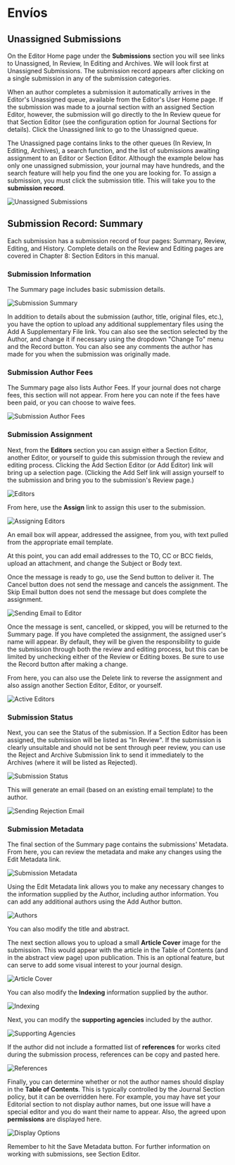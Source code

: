 # Envíos

## Unassigned Submissions

On the Editor Home page under the **Submissions** section you will see links to Unassigned, In Review, In Editing and Archives. We will look first at Unassigned Submissions. The submission record appears after clicking on a single submission in any of the submission categories.

When an author completes a submission it automatically arrives in the Editor's Unassigned queue, available from the Editor's User Home page. If the submission was made to a journal section with an assigned Section Editor, however, the submission will go directly to the In Review queue for that Section Editor (see the configuration option for Journal Sections for details). Click the Unassigned link to go to the Unassigned queue.

The Unassigned page contains links to the other queues (In Review, In Editing, Archives), a search function, and the list of submissions awaiting assignment to an Editor or Section Editor. Although the example below has only one unassigned submission, your journal may have hundreds, and the search feature will help you find the one you are looking for. To assign a submission, you must click the submission title. This will take you to the **submission record**.

![Unassigned Submissions](images/chapter7/editor_3rev.png)

## Submission Record: Summary

Each submission has a submission record of four pages: Summary, Review, Editing, and History. Complete details on the Review and Editing pages are covered in Chapter 8: Section Editors in this manual.

### Submission Information

The Summary page includes basic submission details.

![Submission Summary](images/chapter7/editor_4rev.png)

In addition to details about the submission (author, title, original files, etc.), you have the option to upload any additional supplementary files using the Add A Supplementary File link. You can also see the section selected by the Author, and change it if necessary using the dropdown "Change To" menu and the Record button. You can also see any comments the author has made for you when the submission was originally made.

### Submission Author Fees

The Summary page also lists Author Fees. If your journal does not charge fees, this section will not appear. From here you can note if the fees have been paid, or you can choose to waive fees.

![Submission Author Fees](images/chapter7/editor_5.png)

### Submission Assignment

Next, from the **Editors** section you can assign either a Section Editor, another Editor, or yourself to guide this submission through the review and editing process. Clicking the Add Section Editor (or Add Editor) link will bring up a selection page. (Clicking the Add Self link will assign yourself to the submission and bring you to the submission's Review page.)

![Editors](images/chapter7/editor_6.png)

From here, use the **Assign** link to assign this user to the submission.

![Assigning Editors](images/chapter7/editor_7.png)

An email box will appear, addressed the assignee, from you, with text pulled from the appropriate email template.

At this point, you can add email addresses to the TO, CC or BCC fields, upload an attachment, and change the Subject or Body text.

Once the message is ready to go, use the Send button to deliver it. The Cancel button does not send the message and cancels the assignment. The Skip Email button does not send the message but does complete the assignment.

![Sending Email to Editor](images/chapter7/editor_8rev.png)

Once the message is sent, cancelled, or skipped, you will be returned to the Summary page. If you have completed the assignment, the assigned user's name will appear. By default, they will be given the responsibility to guide the submission through both the review and editing process, but this can be limited by unchecking either of the Review or Editing boxes. Be sure to use the Record button after making a change.

From here, you can also use the Delete link to reverse the assignment and also assign another Section Editor, Editor, or yourself.

![Active Editors](images/chapter7/editor_9.png)

### Submission Status

Next, you can see the Status of the submission. If a Section Editor has been assigned, the submission will be listed as "In Review". If the submission is clearly unsuitable and should not be sent through peer review, you can use the Reject and Archive Submission link to send it immediately to the Archives (where it will be listed as Rejected).

![Submission Status](images/chapter7/editor_10.png)

This will generate an email (based on an existing email template) to the author.

![Sending Rejection Email](images/chapter7/editor_11rev.png)

### Submission Metadata

The final section of the Summary page contains the submissions' Metadata. From here, you can review the metadata and make any changes using the Edit Metadata link.

![Submission Metadata](images/chapter7/editor_12rev.png)

Using the Edit Metadata link allows you to make any necessary changes to the information supplied by the Author, including author information. You can add any additional authors using the Add Author button.

![Authors](images/chapter7/editor_13.png)

You can also modify the title and abstract.

The next section allows you to upload a small **Article Cover** image for the submission. This would appear with the article in the Table of Contents (and in the abstract view page) upon publication. This is an optional feature, but can serve to add some visual interest to your journal design.

![Article Cover](images/chapter7/editor_14.png)

You can also modify the **Indexing** information supplied by the author.

![Indexing](images/chapter7/editor_15.png)

Next, you can modify the **supporting agencies** included by the author.

![Supporting Agencies](images/chapter7/editor_16.png)

If the author did not include a formatted list of **references** for works cited during the submission process, references can be copy and pasted here.

![References](images/chapter7/editor_17.png)

Finally, you can determine whether or not the author names should display in the **Table of Contents**. This is typically controlled by the Journal Section policy, but it can be overridden here. For example, you may have set your Editorial section to not display author names, but one issue will have a special editor and you do want their name to appear. Also, the agreed upon **permissions** are displayed here.

![Display Options](images/chapter7/editor_18.png)

Remember to hit the Save Metadata button. For further information on working with submissions, see Section Editor.
